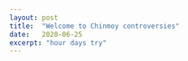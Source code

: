 ```yaml
---
layout: post
title:  "Welcome to Chinmoy controversies"
date:   2020-06-25
excerpt: "hour days try"
---
```

